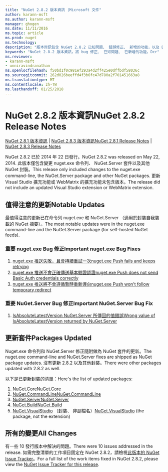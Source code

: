 ```yaml
---
title: "NuGet 2.8.2 版本資訊 |Microsoft 文件"
author: karann-msft
ms.author: karann-msft
manager: ghogen
ms.date: 11/11/2016
ms.topic: article
ms.prod: nuget
ms.technology: 
description: "版本資訊包含 NuGet 2.8.2 已知問題、 錯誤修正、 新增的功能，以及 Dcr。"
keywords: "NuGet 2.8.2 版本資訊，將 bug 修正、 已知問題、 已新增的功能，Dcr"
ms.reviewer:
- karann-msft
- unniravindranathan
ms.openlocfilehash: f50bd1f0c981ef293a4d2ff425e0dffbdf58036c
ms.sourcegitcommit: 262d026beeffd4f3b6fc47d780a2f701451663a8
ms.translationtype: MT
ms.contentlocale: zh-TW
ms.lasthandoff: 01/25/2018
---
```

# <a name="nuget-282-release-notes"></a><span data-ttu-id="76702-104">NuGet 2.8.2 版本資訊</span><span class="sxs-lookup"><span data-stu-id="76702-104">NuGet 2.8.2 Release Notes</span></span>

<span data-ttu-id="76702-105">[NuGet 2.8.1 版本資訊](../release-notes/nuget-2.8.1.md) | [NuGet 2.8.3 版本資訊](../release-notes/nuget-2.8.3.md)</span><span class="sxs-lookup"><span data-stu-id="76702-105">[NuGet 2.8.1 Release Notes](../release-notes/nuget-2.8.1.md) | [NuGet 2.8.3 Release Notes](../release-notes/nuget-2.8.3.md)</span></span>

<span data-ttu-id="76702-106">NuGet 2.8.2 已於 2014 年 22 日發行。</span><span class="sxs-lookup"><span data-stu-id="76702-106">NuGet 2.8.2 was released on May 22, 2014.</span></span>  <span data-ttu-id="76702-107">此版本僅包含變更 nuget.exe 命令列、 NuGet.Server 套件以及其他 NuGet 封裝。</span><span class="sxs-lookup"><span data-stu-id="76702-107">This release only included changes to the nuget.exe command-line, the NuGet.Server package and other NuGet packages.</span></span>  <span data-ttu-id="76702-108">更新 Visual Studio 擴充功能或 WebMatrix 的擴充功能未包含版本。</span><span class="sxs-lookup"><span data-stu-id="76702-108">The release did not include an updated Visual Studio extension or WebMatrix extension.</span></span>

## <a name="notable-updates"></a><span data-ttu-id="76702-109">值得注意的更新</span><span class="sxs-lookup"><span data-stu-id="76702-109">Notable Updates</span></span>

<span data-ttu-id="76702-110">最值得注意的更新已在命令列 nuget.exe 和 NuGet.Server （適用於封裝自我裝載的 NuGet 摘要）。</span><span class="sxs-lookup"><span data-stu-id="76702-110">The most notable updates were in the nuget.exe command-line and the NuGet.Server package (for self-hosted NuGet feeds).</span></span>

### <a name="important-nugetexe-bug-fixes"></a><span data-ttu-id="76702-111">重要 nuget.exe Bug 修正</span><span class="sxs-lookup"><span data-stu-id="76702-111">Important nuget.exe Bug Fixes</span></span>

1. [<span data-ttu-id="76702-112">nuget.exe 推送失敗，且會持續重試一次</span><span class="sxs-lookup"><span data-stu-id="76702-112">nuget.exe Push fails and keeps retrying</span></span>](https://nuget.codeplex.com/workitem/4000)
1. [<span data-ttu-id="76702-113">nuget.exe 推送不會正確傳送基本驗證認證</span><span class="sxs-lookup"><span data-stu-id="76702-113">nuget.exe Push does not send Basic Auth credentials correctly</span></span>](https://nuget.codeplex.com/workitem/4109)
1. [<span data-ttu-id="76702-114">nuget.exe 推送將不會遵循暫時重新導向</span><span class="sxs-lookup"><span data-stu-id="76702-114">nuget.exe Push won't follow temporary redirect</span></span>](https://nuget.codeplex.com/workitem/4050)

### <a name="important-nugetserver-bug-fix"></a><span data-ttu-id="76702-115">重要 NuGet.Server Bug 修正</span><span class="sxs-lookup"><span data-stu-id="76702-115">Important NuGet.Server Bug Fix</span></span>

1. [<span data-ttu-id="76702-116">IsAbsoluteLatestVersion NuGet.Server 所傳回的值錯誤</span><span class="sxs-lookup"><span data-stu-id="76702-116">Wrong value of IsAbsoluteLatestVersion returned by NuGet.Server</span></span>](https://nuget.codeplex.com/workitem/4147)

## <a name="packages-updated"></a><span data-ttu-id="76702-117">更新套件</span><span class="sxs-lookup"><span data-stu-id="76702-117">Packages Updated</span></span>

<span data-ttu-id="76702-118">Nuget.exe 命令列和 NuGet.Server 修正隨附做為 NuGet 套件的更新。</span><span class="sxs-lookup"><span data-stu-id="76702-118">The nuget.exe command-line and NuGet.Server fixes are shipped as NuGet package updates.</span></span>  <span data-ttu-id="76702-119">沒有更新 2.8.2 以及其他封裝。</span><span class="sxs-lookup"><span data-stu-id="76702-119">There were other packages updated with 2.8.2 as well.</span></span>

<span data-ttu-id="76702-120">以下是已更新封裝的清單：</span><span class="sxs-lookup"><span data-stu-id="76702-120">Here's the list of updated packages:</span></span>

1. [<span data-ttu-id="76702-121">NuGet.Core</span><span class="sxs-lookup"><span data-stu-id="76702-121">NuGet.Core</span></span>](https://www.nuget.org/packages/NuGet.Core/)
1. [<span data-ttu-id="76702-122">NuGet.CommandLine</span><span class="sxs-lookup"><span data-stu-id="76702-122">NuGet.CommandLine</span></span>](https://www.nuget.org/packages/NuGet.CommandLine/)
1. [<span data-ttu-id="76702-123">NuGet.Server</span><span class="sxs-lookup"><span data-stu-id="76702-123">NuGet.Server</span></span>](https://www.nuget.org/packages/NuGet.Server/)
1. [<span data-ttu-id="76702-124">NuGet.Build</span><span class="sxs-lookup"><span data-stu-id="76702-124">NuGet.Build</span></span>](https://www.nuget.org/packages/NuGet.Build/)
1. <span data-ttu-id="76702-125">[NuGet.VisualStudio](https://www.nuget.org/packages/NuGet.VisualStudio/) （封裝、 非副檔名）</span><span class="sxs-lookup"><span data-stu-id="76702-125">[NuGet.VisualStudio](https://www.nuget.org/packages/NuGet.VisualStudio/) (the package, not the extension)</span></span>

## <a name="all-changes"></a><span data-ttu-id="76702-126">所有的變更</span><span class="sxs-lookup"><span data-stu-id="76702-126">All Changes</span></span>
<span data-ttu-id="76702-127">有一些 10 發行版本中解決的問題。</span><span class="sxs-lookup"><span data-stu-id="76702-127">There were 10 issues addressed in the release.</span></span> <span data-ttu-id="76702-128">如需完整清單的工作項目固定在 NuGet 2.8.2，請檢視[此版本的 NuGet Issue Tracker](https://nuget.codeplex.com/workitem/list/advanced?keyword=&status=All&type=All&priority=All&release=NuGet%202.8.2&assignedTo=All&component=All&sortField=LastUpdatedDate&sortDirection=Descending&page=0&reasonClosed=All)。</span><span class="sxs-lookup"><span data-stu-id="76702-128">For a full list of the work items fixed in NuGet 2.8.2, please view the [NuGet Issue Tracker for this release](https://nuget.codeplex.com/workitem/list/advanced?keyword=&status=All&type=All&priority=All&release=NuGet%202.8.2&assignedTo=All&component=All&sortField=LastUpdatedDate&sortDirection=Descending&page=0&reasonClosed=All).</span></span>
